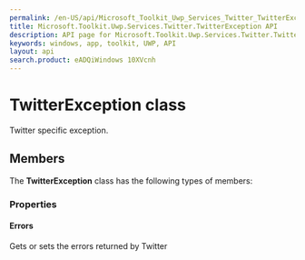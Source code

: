 ```yaml
---
permalink: /en-US/api/Microsoft_Toolkit_Uwp_Services_Twitter_TwitterException.htm
title: Microsoft.Toolkit.Uwp.Services.Twitter.TwitterException API 
description: API page for Microsoft.Toolkit.Uwp.Services.Twitter.TwitterException
keywords: windows, app, toolkit, UWP, API
layout: api
search.product: eADQiWindows 10XVcnh
---
```



# TwitterException class

Twitter specific exception.

## Members

The **TwitterException** class has the following types of members:

### Properties

#### Errors

Gets or sets the errors returned by Twitter



